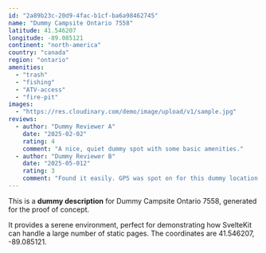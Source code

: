 ```yaml
---
id: "2a89b23c-20d9-4fac-b1cf-ba6a98462745"
name: "Dummy Campsite Ontario 7558"
latitude: 41.546207
longitude: -89.085121
continent: "north-america"
country: "canada"
region: "ontario"
amenities:
  - "trash"
  - "fishing"
  - "ATV-access"
  - "fire-pit"
images:
  - "https://res.cloudinary.com/demo/image/upload/v1/sample.jpg"
reviews:
  - author: "Dummy Reviewer A"
    date: "2025-02-02"
    rating: 4
    comment: "A nice, quiet dummy spot with some basic amenities."
  - author: "Dummy Reviewer B"
    date: "2025-05-012"
    rating: 3
    comment: "Found it easily. GPS was spot on for this dummy location."
---
```


This is a **dummy description** for Dummy Campsite Ontario 7558, generated for the proof of concept.

It provides a serene environment, perfect for demonstrating how SvelteKit can handle a large number of static pages. The coordinates are 41.546207, -89.085121.

